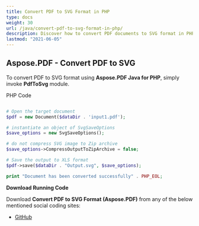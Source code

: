 ```yaml
---
title: Convert PDF to SVG Format in PHP
type: docs
weight: 30
url: /java/convert-pdf-to-svg-format-in-php/
description: Discover how to convert PDF documents to SVG format in PHP with Aspose.PDF for high-quality vector graphics transformation.
lastmod: "2021-06-05"
---
```


## Aspose.PDF - Convert PDF to SVG

To convert PDF to SVG format using **Aspose.PDF Java for PHP**, simply invoke **PdfToSvg** module.

PHP Code

```php

# Open the target document
$pdf = new Document($dataDir . 'input1.pdf');

# instantiate an object of SvgSaveOptions
$save_options = new SvgSaveOptions();

# do not compress SVG image to Zip archive
$save_options->CompressOutputToZipArchive = false;

# Save the output to XLS format
$pdf->save($dataDir . "Output.svg", $save_options);

print "Document has been converted successfully" . PHP_EOL;

```

**Download Running Code**

Download **Convert PDF to SVG Format (Aspose.PDF)** from any of the below mentioned social coding sites:

- [GitHub](https://github.com/aspose-pdf/Aspose.PDF-for-Java/blob/master/Plugins/Aspose_Pdf_Java_for_PHP/src/Aspose/Pdf/WorkingWithDocumentConversion/PdfToSvg.php)
